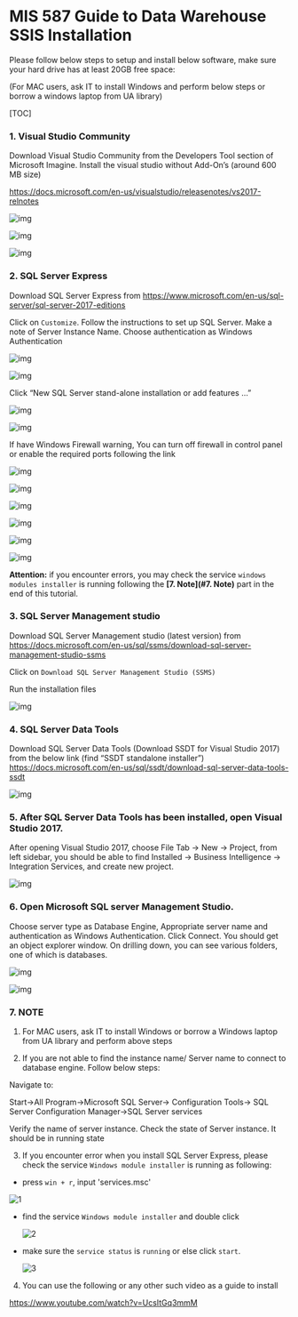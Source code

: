 # MIS 587 Guide to Data Warehouse SSIS Installation



Please follow below steps to setup and install below software, make sure your hard drive has at least 20GB free space: 

(For MAC users, ask IT to install Windows and perform below steps or borrow a windows laptop from UA library)


[TOC]

### 1. Visual Studio Community
Download Visual Studio Community  from the Developers Tool section of Microsoft Imagine. Install the visual studio without Add-On’s (around 600 MB size) 

https://docs.microsoft.com/en-us/visualstudio/releasenotes/vs2017-relnotes

![img](https://github.com/liuhoward/teaching/raw/master/business_intelligence/assets/clip_image001.png)

![img](https://github.com/liuhoward/teaching/raw/master/business_intelligence/assets/clip_image003.png)

![img](https://github.com/liuhoward/teaching/raw/master/business_intelligence/assets/clip_image005.png)




### 2. SQL Server Express
Download SQL Server Express from https://www.microsoft.com/en-us/sql-server/sql-server-2017-editions

Click on `Customize`. Follow the instructions to set up SQL Server. Make a note of Server Instance Name. Choose authentication as Windows Authentication 

![img](https://github.com/liuhoward/teaching/raw/master/business_intelligence/assets/clip_image007.png)

![img](https://github.com/liuhoward/teaching/raw/master/business_intelligence/assets/clip_image009.png)

 

Click “New SQL Server stand-alone installation or add features …”

![img](https://github.com/liuhoward/teaching/raw/master/business_intelligence/assets/clip_image011.png)



![img](https://github.com/liuhoward/teaching/raw/master/business_intelligence/assets/clip_image013.png)



If have Windows Firewall warning, You can turn off firewall in control panel or enable the required ports following the link  

![img](https://github.com/liuhoward/teaching/raw/master/business_intelligence/assets/clip_image015.png)



![img](https://github.com/liuhoward/teaching/raw/master/business_intelligence/assets/clip_image017.png)



![img](https://github.com/liuhoward/teaching/raw/master/business_intelligence/assets/clip_image019.png)



![img](https://github.com/liuhoward/teaching/raw/master/business_intelligence/assets/clip_image021.png)



![img](https://github.com/liuhoward/teaching/raw/master/business_intelligence/assets/clip_image023.png)



![img](https://github.com/liuhoward/teaching/raw/master/business_intelligence/assets/clip_image025.png)

 

**Attention:** if you encounter errors, you may check the service `windows modules installer` is running following the **[7. Note](#7. Note)** part in the end of this tutorial.

### 3.  SQL Server Management studio
Download SQL Server Management studio (latest version) from https://docs.microsoft.com/en-us/sql/ssms/download-sql-server-management-studio-ssms

Click on `Download SQL Server Management Studio (SSMS)`

Run the installation files 


![img](https://github.com/liuhoward/teaching/raw/master/business_intelligence/assets/clip_image027.png)

 

### 4. SQL Server Data Tools
Download SQL Server Data Tools (Download SSDT for Visual Studio 2017) from the below link (find “SSDT standalone installer”)  
https://docs.microsoft.com/en-us/sql/ssdt/download-sql-server-data-tools-ssdt

![img](https://github.com/liuhoward/teaching/raw/master/business_intelligence/assets/clip_image029.png)

 

### 5. After SQL Server Data Tools has been installed, open Visual Studio 2017. 

After opening Visual Studio 2017, choose File Tab -> New -> Project, from left sidebar, you should be able to find Installed -> Business Intelligence -> Integration Services, and create new project.

![img](https://github.com/liuhoward/teaching/raw/master/business_intelligence/assets/clip_image031.png)

 

### 6. Open Microsoft SQL server Management Studio. 
Choose server type as Database Engine, Appropriate server name and authentication as Windows Authentication. Click Connect. You should get an object explorer window. On drilling down, you can see various folders, one of which is databases.

![img](https://github.com/liuhoward/teaching/raw/master/business_intelligence/assets/clip_image033.png)

 

![img](https://github.com/liuhoward/teaching/raw/master/business_intelligence/assets/clip_image035.png)

 

 

### 7. NOTE

1. For MAC users, ask IT to install Windows or borrow a Windows laptop from UA library and perform above steps 

2. If you are not able to find the instance name/ Server name to connect to database engine. Follow below steps: 

Navigate to: 

Start->All Program->Microsoft SQL Server-> Configuration Tools-> SQL Server Configuration Manager->SQL Server services 

Verify the name of server instance. Check the state of Server instance. It should be in running state

3. If you encounter error when you install SQL Server Express, please check the service `Windows module installer` is running as following:

* press `win + r`, input 'services.msc'

 ![1](https://github.com/liuhoward/teaching/raw/master/business_intelligence/assets/1.PNG)

* find the service `Windows module installer` and double click

  ![2](https://github.com/liuhoward/teaching/raw/master/business_intelligence/assets/2.PNG)

* make sure the `service status` is `running` or else click `start`.

  ![3](https://github.com/liuhoward/teaching/raw/master/business_intelligence/assets/3.PNG)

4. You can use the following or any other such video as a guide to install

https://www.youtube.com/watch?v=UcsItGq3mmM